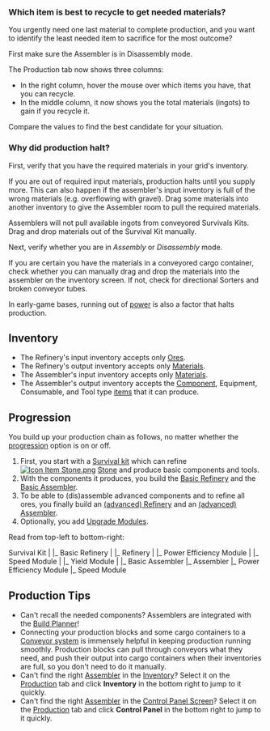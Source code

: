 
### Which item is best to recycle to get needed materials?

You urgently need one last material to complete production, and you want to identify the least needed item to sacrifice for the most outcome?

First make sure the Assembler is in Disassembly mode.

The Production tab now shows three columns:

*   In the right column, hover the mouse over which items you have, that you can recycle.
*   In the middle column, it now shows you the total materials (ingots) to gain if you recycle it.

Compare the values to find the best candidate for your situation.

### Why did production halt?

First, verify that you have the required materials in your grid's inventory.

If you are out of required input materials, production halts until you supply more. This can also happen if the assembler's input inventory is full of the wrong materials (e.g. overflowing with gravel). Drag some materials into another inventory to give the Assembler room to pull the required materials.

Assemblers will not pull available ingots from conveyored Survivals Kits. Drag and drop materials out of the Survival Kit manually.

  
Next, verify whether you are in _Assembly_ or _Disassembly_ mode.

If you are certain you have the materials in a conveyored cargo container, check whether you can manually drag and drop the materials into the assembler on the inventory screen. If not, check for directional Sorters and broken conveyor tubes.

In early-game bases, running out of [power](https://spaceengineers.wiki.gg/wiki/Power "Power") is also a factor that halts production.

## Inventory

*   The Refinery's input inventory accepts only [Ores](https://spaceengineers.wiki.gg/wiki/Ore "Ore").
*   The Refinery's output inventory accepts only [Materials](https://spaceengineers.wiki.gg/wiki/Material "Material").
*   The Assembler's input inventory accepts only [Materials](https://spaceengineers.wiki.gg/wiki/Material "Material").
*   The Assembler's output inventory accepts the [Component](https://spaceengineers.wiki.gg/wiki/Component "Component"), Equipment, Consumable, and Tool type [items](https://spaceengineers.wiki.gg/wiki/Item "Item") that it can produce.

## Progression

You build up your production chain as follows, no matter whether the [progression](https://spaceengineers.wiki.gg/wiki/Progression "Progression") option is on or off.

1.  First, you start with a [Survival kit](https://spaceengineers.wiki.gg/wiki/Survival_kit "Survival kit") which can refine  [![Icon Item Stone.png](https://spaceengineers.wiki.gg/images/thumb/Icon_Item_Stone.png/21px-Icon_Item_Stone.png?38f36b)](https://spaceengineers.wiki.gg/wiki/Stone "Stone") [Stone](https://spaceengineers.wiki.gg/wiki/Stone "Stone") and produce basic components and tools.
2.  With the components it produces, you build the [Basic Refinery](https://spaceengineers.wiki.gg/wiki/Basic_Refinery "Basic Refinery") and the [Basic Assembler](https://spaceengineers.wiki.gg/wiki/Basic_Assembler "Basic Assembler").
3.  To be able to (dis)assemble advanced components and to refine all ores, you finally build an [(advanced) Refinery](https://spaceengineers.wiki.gg/wiki/Refinery "Refinery") and an [(advanced) Assembler](https://spaceengineers.wiki.gg/wiki/Assembler "Assembler").
4.  Optionally, you add [Upgrade Modules](https://spaceengineers.wiki.gg/wiki/Upgrade_Modules "Upgrade Modules").

Read from top-left to bottom-right:

Survival Kit
|
|\_ Basic Refinery
|  |\_ Refinery
|     |\_ Power Efficiency Module
|     |\_ Speed Module
|     |\_ Yield Module
|
|\_ Basic Assembler
   |\_ Assembler
      |\_ Power Efficiency Module 
      |\_ Speed Module

## Production Tips

*   Can't recall the needed components? Assemblers are integrated with the [Build Planner](https://spaceengineers.wiki.gg/wiki/Build_Planner "Build Planner")!
*   Connecting your production blocks and some cargo containers to a [Conveyor system](https://spaceengineers.wiki.gg/wiki/Conveyor_system "Conveyor system") is immensely helpful in keeping production running smoothly. Production blocks can pull through conveyors what they need, and push their output into cargo containers when their inventories are full, so you don't need to do it manually.
*   Can't find the right [Assembler](https://spaceengineers.wiki.gg/wiki/Assembler "Assembler") in the [Inventory](https://spaceengineers.wiki.gg/wiki/Inventory "Inventory")? Select it on the [Production](https://spaceengineers.wiki.gg/wiki/Production "Production") tab and click **Inventory** in the bottom right to jump to it quickly.
*   Can't find the right [Assembler](https://spaceengineers.wiki.gg/wiki/Assembler "Assembler") in the [Control Panel Screen](https://spaceengineers.wiki.gg/wiki/Control_Panel_Screen "Control Panel Screen")? Select it on the [Production](https://spaceengineers.wiki.gg/wiki/Production "Production") tab and click **Control Panel** in the bottom right to jump to it quickly.